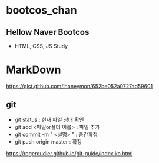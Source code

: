 # bootcos_chan

## Hellow Naver Bootcos

- HTML, CSS, JS Study


# MarkDown
https://gist.github.com/ihoneymon/652be052a0727ad59601


## git
- git status  :  현재 파일 상태 확인
- git add <파일or폴더 이름> : 파일 추가
- git commit -m " <설명> " : 중간확정
- git push origin master : 확정

https://rogerdudler.github.io/git-guide/index.ko.html